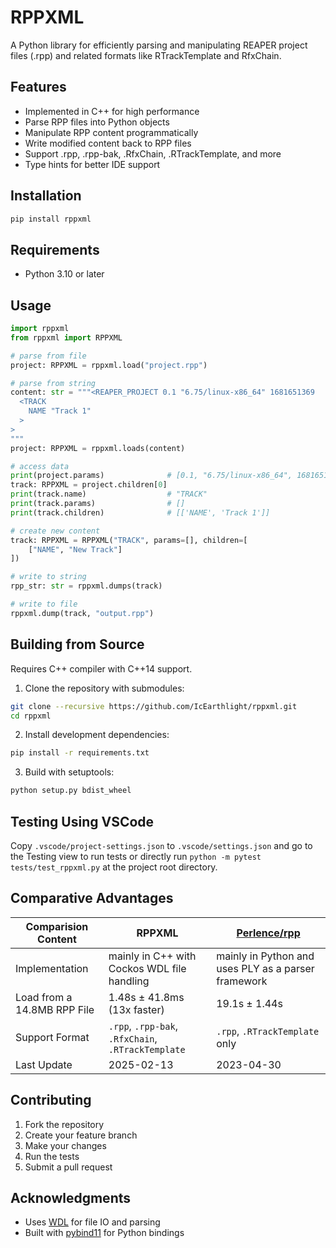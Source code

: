 # RPPXML

A Python library for efficiently parsing and manipulating REAPER project files (.rpp) and related formats like RTrackTemplate and RfxChain.

## Features

- Implemented in C++ for high performance
- Parse RPP files into Python objects
- Manipulate RPP content programmatically
- Write modified content back to RPP files
- Support .rpp, .rpp-bak, .RfxChain, .RTrackTemplate, and more
- Type hints for better IDE support

## Installation

```bash
pip install rppxml
```

## Requirements

- Python 3.10 or later

## Usage

```python
import rppxml
from rppxml import RPPXML

# parse from file
project: RPPXML = rppxml.load("project.rpp")

# parse from string
content: str = """<REAPER_PROJECT 0.1 "6.75/linux-x86_64" 1681651369
  <TRACK
    NAME "Track 1"
  >
>
"""
project: RPPXML = rppxml.loads(content)

# access data
print(project.params)              # [0.1, "6.75/linux-x86_64", 1681651369]
track: RPPXML = project.children[0]
print(track.name)                  # "TRACK"
print(track.params)                # []
print(track.children)              # [['NAME', 'Track 1']]

# create new content
track: RPPXML = RPPXML("TRACK", params=[], children=[
    ["NAME", "New Track"]
])

# write to string
rpp_str: str = rppxml.dumps(track)

# write to file
rppxml.dump(track, "output.rpp")
```

## Building from Source

Requires C++ compiler with C++14 support.

1. Clone the repository with submodules:
```bash
git clone --recursive https://github.com/IcEarthlight/rppxml.git
cd rppxml
```

2. Install development dependencies:
```bash
pip install -r requirements.txt
```

3. Build with setuptools:
```bash
python setup.py bdist_wheel
```

## Testing Using VSCode

Copy `.vscode/project-settings.json` to `.vscode/settings.json` and go to the Testing view to run tests or directly run `python -m pytest tests/test_rppxml.py` at the project root directory.

## Comparative Advantages

| Comparision Content | RPPXML | [Perlence/rpp](https://github.com/Perlence/rpp) |
| --- | --- | --- |
| Implementation | mainly in C++ with Cockos WDL file handling | mainly in Python and uses PLY as a parser framework |
| Load from a 14.8MB RPP File | 1.48s ± 41.8ms (13x faster) | 19.1s ± 1.44s |
| Support Format | `.rpp`, `.rpp-bak`, `.RfxChain`, `.RTrackTemplate` | `.rpp`, `.RTrackTemplate` only |
| Last Update | 2025-02-13 | 2023-04-30 |

## Contributing

1. Fork the repository
2. Create your feature branch
3. Make your changes
4. Run the tests
5. Submit a pull request

## Acknowledgments

- Uses [WDL](https://github.com/justinfrankel/WDL) for file IO and parsing
- Built with [pybind11](https://github.com/pybind/pybind11) for Python bindings
